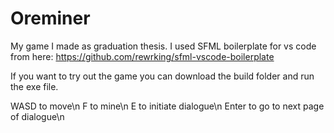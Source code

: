 # Oreminer
My game I made as graduation thesis.
I used SFML boilerplate for vs code from here: https://github.com/rewrking/sfml-vscode-boilerplate

If you want to try out the game you can download the build folder and run the exe file.

WASD to move\n
F to mine\n
E to initiate dialogue\n
Enter to go to next page of dialogue\n
